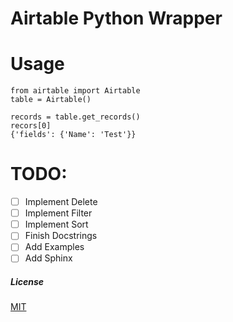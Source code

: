 # Airtable Python Wrapper

# Usage

```
from airtable import Airtable
table = Airtable()

records = table.get_records()
recors[0]
{'fields': {'Name': 'Test'}}

````

# TODO:

- [ ] Implement Delete
- [ ] Implement Filter
- [ ] Implement Sort
- [ ] Finish Docstrings
- [ ] Add Examples
- [ ] Add Sphinx

##### License
[MIT](https://opensource.org/licenses/MIT)
